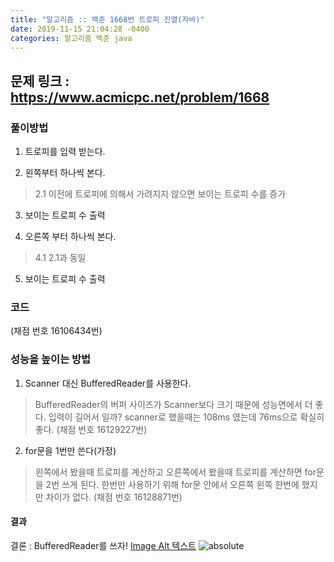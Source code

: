 ```yaml
---
title: "알고리즘 :: 백준 1668번 트로피 진열(자바)"
date: 2019-11-15 21:04:28 -0400
categories: 알고리즘 백준 java
---
```


문제 링크 : https://www.acmicpc.net/problem/1668
------------------------------------------------

### 풀이방법 


1. 트로피를 입력 받는다.

2. 왼쪽부터 하나씩 본다.
> 2.1 이전에 트로피에 의해서 가려지지 않으면 보이는 트로피 수를 증가

3. 보이는 트로피 수 출력

4. 오른쪽 부터 하나씩 본다.
> 4.1 2.1과 동일

5. 보이는 트로피 수 출력


### 코드
<script src="https://gist.github.com/SongHae8640/023839fcd4fb7dc17d29c0999e6d5b2c.js"></script>
(채점 번호 16106434번)

### 성능을 높이는 방법

1. Scanner 대신 BufferedReader를 사용한다. 
> BufferedReader의 버퍼 사이즈가 Scanner보다 크기 때문에 성능면에서 더 좋다. 
입력이 길어서 일까? scanner로 했을때는 108ms 였는데 76ms으로 확실히 좋다. (채점 번호 16129227번)
<script src="https://gist.github.com/SongHae8640/1ad1376a1efe6ae0162c6f6fe905af2b.js"></script>


2. for문을 1번만 쓴다(가정)
> 왼쪽에서 봤을때 트로피를 계산하고 오른쪽에서 봤을때 트로피를 계산하면 for문을 2번 쓰게 된다.
> 한번만 사용하기 위해 for문 안에서 오른쪽 왼쪽 한번에 했지만 차이가 없다. (채점 번호 16128871번)
<script src="https://gist.github.com/SongHae8640/306c0b005fe80a2f3720e26f2ab6e216.js"></script>

#### 결과
결론 : BufferedReader를 쓰자!
[Image Alt 텍스트](/assets/img/No1668ThophyDisplayResult.JPG)
<img data-action="zoom" src='{{ "https://github.com/SongHae8640/SongHae8640.github.io/blob/master/asset/img/No1668ThophyDisplayResult.JPG" | relative_url }}' alt='absolute'>





[jekyll-docs]: https://jekyllrb.com/docs/home
[jekyll-gh]:   https://github.com/jekyll/jekyll
[jekyll-talk]: https://talk.jekyllrb.com/
